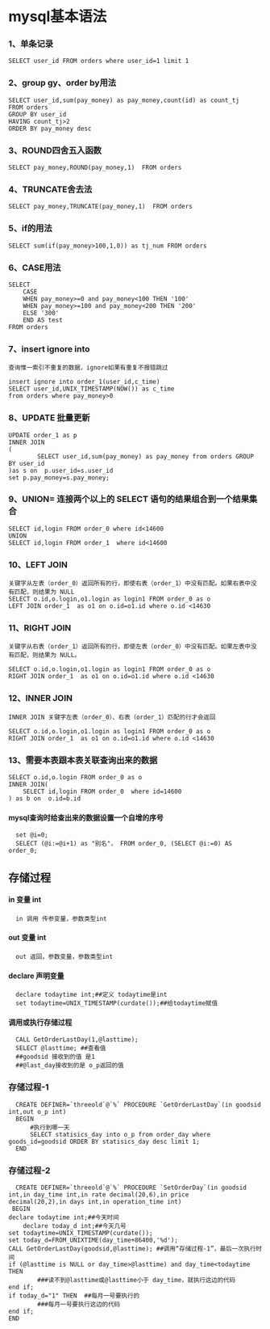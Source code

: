 # mysql基本语法
### 1、单条记录
	SELECT user_id FROM orders where user_id=1 limit 1

### 2、group gy、order by用法
	SELECT user_id,sum(pay_money) as pay_money,count(id) as count_tj 
	FROM orders 
	GROUP BY user_id 
	HAVING count_tj>2 
	ORDER BY pay_money desc

### 3、ROUND四舍五入函数
	SELECT pay_money,ROUND(pay_money,1)  FROM orders
	
### 4、TRUNCATE舍去法
	SELECT pay_money,TRUNCATE(pay_money,1)  FROM orders

### 5、if的用法

	SELECT sum(if(pay_money>100,1,0)) as tj_num FROM orders


### 6、CASE用法
	SELECT
	    CASE
		WHEN pay_money>=0 and pay_money<100 THEN '100'
		WHEN pay_money>=100 and pay_money<200 THEN '200'
		ELSE '300'
		END AS test 
	FROM orders
    

### 7、insert ignore into
	查询惟一索引不重复的数据，ignore如果有重复不报错跳过

	insert ignore into order_1(user_id,c_time)
	SELECT user_id,UNIX_TIMESTAMP(NOW()) as c_time 
	from orders where pay_money>0



### 8、UPDATE 批量更新

	UPDATE order_1 as p
  	INNER JOIN
  	(
    		SELECT user_id,sum(pay_money) as pay_money from orders GROUP BY user_id
  	)as s on  p.user_id=s.user_id
  	set p.pay_money=s.pay_money;


### 9、UNION= 连接两个以上的 SELECT 语句的结果组合到一个结果集合

	SELECT id,login FROM order_0 where id<14600
	UNION
	SELECT id,login FROM order_1  where id<14600


### 10、LEFT JOIN

	关键字从左表（order_0）返回所有的行，即使右表（order_1）中没有匹配。如果右表中没有匹配，则结果为 NULL
	SELECT o.id,o.login,o1.login as login1 FROM order_0 as o 
	LEFT JOIN order_1  as o1 on o.id=o1.id where o.id <14630

### 11、RIGHT JOIN

	关键字从右表（order_1）返回所有的行，即使左表（order_0）中没有匹配。如果左表中没有匹配，则结果为 NULL。

	SELECT o.id,o.login,o1.login as login1 FROM order_0 as o 
	RIGHT JOIN order_1  as o1 on o.id=o1.id where o.id <14630

### 12、INNER JOIN 

	INNER JOIN 关键字左表（order_0）、右表（order_1）匹配的行才会返回

	SELECT o.id,o.login,o1.login as login1 FROM order_0 as o 
	RIGHT JOIN order_1  as o1 on o.id=o1.id where o.id <14630


### 13、需要本表跟本表关联查询出来的数据

	SELECT o.id,o.login FROM order_0 as o
	INNER JOIN(
   		SELECT id,login FROM order_0  where id=14600
	) as b on  o.id=b.id
	
#### mysql查询时给查出来的数据设置一个自增的序号
     
      set @i=0;
      SELECT (@i:=@i+1) as "别名"， FROM order_0, (SELECT @i:=0) AS order_0;
      
      
## 存储过程

#### in 变量 int
      in 调用 传参变量，参数类型int
#### out 变量 int
      out 返回，参数变量，参数类型int
      
#### declare 声明变量
      declare todaytime int;##定义 todaytime是int
      set todaytime=UNIX_TIMESTAMP(curdate());##给todaytime赋值
      
#### 调用或执行存储过程
      CALL GetOrderLastDay(1,@lasttime);
      SELECT @lasttime; ##查看值
      ##goodsid 接收到的值 是1 
      ##@last_day接收到的是 o_p返回的值
      
      
### 存储过程-1    
      CREATE DEFINER=`threeold`@`%` PROCEDURE `GetOrderLastDay`(in goodsid int,out o_p int)
      BEGIN
	      #执行到哪一天
	      SELECT statisics_day into o_p from order_day where goods_id=goodsid ORDER BY statisics_day desc limit 1;
      END
      
      
###  存储过程-2

      CREATE DEFINER=`threeold`@`%` PROCEDURE `SetOrderDay`(in goodsid int,in day_time int,in rate decimal(20,6),in price       decimal(20,2),in days int,in operation_time int)
     BEGIN
	declare todaytime int;##今天时间
        declare today_d int;##今天几号
	set todaytime=UNIX_TIMESTAMP(curdate());
	set today_d=FROM_UNIXTIME(day_time+86400,'%d');
  	CALL GetOrderLastDay(goodsid,@lasttime); ##调用“存储过程-1”，最后一次执行时间
	if (@lasttime is NULL or day_time>@lasttime) and day_time<todaytime THEN
            ###读不到@lasttime或@lasttime小于 day_time，就执行这边的代码
	end if;
	if today_d="1" THEN  ##每月一号要执行的
    	    ###每月一号要执行这边的代码
  	end if;
    END
      
      
      
